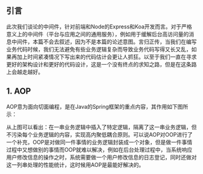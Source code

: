 ## 引言

此次我们谈论的中间件，针对前端和Node的Express和Koa开发而言。对于严格意义上的中间件（平台与应用之间的通用服务），例如用于缓解后台高访问量的消息中间件，本篇不会去叙述，因为不是本篇的论述意图。言归正传，当我们在编写业务代码时候，我们无法避免有些业务逻辑复杂而导致业务代码写得又长又乱，如果再加上时间紧凑情况下写出来的代码估计会更让人抓狂。以至于我们一直在寻求更好的架构设计和更好的代码设计，这是一个没有终点的求知之路，但是在这条路上会越走越好。

## 1. AOP
AOP意为面向切面编程，是在Java的Spring框架的重点内容，其作用如下图所示：

从上图可以看出：在一串业务逻辑中插入了特定逻辑，隔离了这一串业务逻辑，但不污染每个业务逻辑的内容，实现高内聚低耦合原则。可以说AOP对OOP进行了一个补充，OOP是对做同一件事情的业务逻辑封装成一个对象，但是做一件事情过程中又想做别的事情而OOP就难以解决，例如在后台处理过程中，当系统响应用户修改信息的操作之时，系统需要做一个用户修改信息的日志登记，同时还做对这一列串处理的性能统计，这时候用AOP是最能好解决的。   
